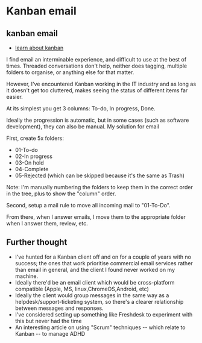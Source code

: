 # Kanban email

## kanban email

* [learn about kanban](https://en.wikipedia.org/wiki/Kanban_(development))

I find email an interminable experience, and difficult to use at the best of times. Threaded conversations don't help, neither does tagging, multiple folders to organise, or anything else for that matter.

However, I've encountered Kanban working in the IT industry and as long as it doesn't get too cluttered, makes seeing the status of different items far easier.

At its simplest you get 3 columns: To-do, In progress, Done.

Ideally the progression is automatic, but in some cases (such as software development), they can also be manual.
My solution for email

First, create 5x folders:

* 01-To-do
* 02-In progress
* 03-On hold
* 04-Complete
* 05-Rejected (which can be skipped because it's the same as Trash)

Note: I'm manually numbering the folders to keep them in the correct order in the tree, plus to show the "column" order.

Second, setup a mail rule to move all incoming mail to "01-To-Do".

From there, when I answer emails, I move them to the appropriate folder when I answer them, review, etc.

## Further thought

* I've hunted for a Kanban client off and on for a couple of years with no success; the ones that work prioritise commercial email services rather than email in general, and the client I found never worked on my machine.
* Ideally there'd be an email client which would be cross-platform compatible (Apple, MS, linux,ChromeOS,Android, etc)
* Ideally the client would group messages in the same way as a helpdesk/support-ticketing system, so there's a clearer relationship between messages and responses.
* I've considered setting up something like Freshdesk to experiment with this but never had the time
* An interesting article on using "Scrum" techniques -- which relate to Kanban -- to manage ADHD
